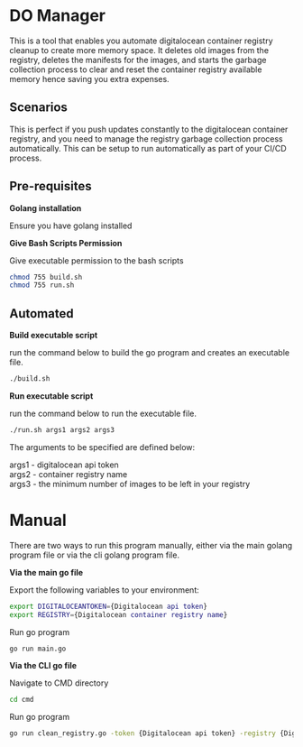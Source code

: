 # DO Manager
This is a tool that enables you automate digitalocean container registry cleanup to create more memory space.
It deletes old images from the registry, deletes the manifests for the images, and starts the garbage collection process to clear and reset the container registry available memory hence saving you extra expenses.

## Scenarios
This is perfect if you push updates constantly to the digitalocean container registry, and you need to manage the registry garbage collection process automatically. This can be setup to run automatically as part of your CI/CD process.

## Pre-requisites
**Golang installation**

Ensure you have golang installed

**Give Bash Scripts Permission**

Give executable permission to the bash scripts
```bash
chmod 755 build.sh
chmod 755 run.sh
```

## Automated
**Build executable script**

run the command below to build the go program and creates an executable file.
<br>
```bash
./build.sh
```

<!-- blank line -->
**Run executable script**

run the command below to run the executable file.

```bash
./run.sh args1 args2 args3
```
The arguments to be specified are defined below:

args1 - digitalocean api token\
args2 - container registry name\
args3 - the minimum number of images to be left in your registry

# Manual
<!-- blank line -->
There are two ways to run this program manually, either via the main golang program file or via the cli golang program file.

**Via the main go file**

Export the following variables to your environment:
```bash
export DIGITALOCEANTOKEN={Digitalocean api token}
export REGISTRY={Digitalocean container registry name}
```

Run go program
```bash
go run main.go
```

**Via the CLI go file**

Navigate to CMD directory
```bash
cd cmd
```

Run go program
```bash
go run clean_registry.go -token {Digitalocean api token} -registry {Digitalocean container registry name} -count {the minimum number of images to be left in your registry}

```
